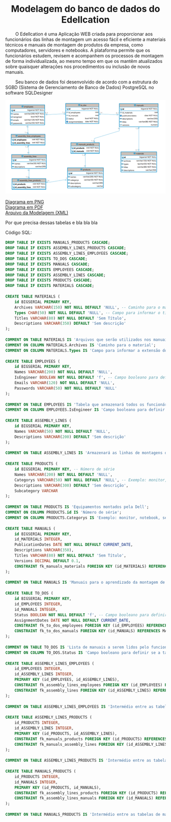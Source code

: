 <h1 align="center">Modelagem do banco de dados do Edellcation</h1>
&nbsp;&nbsp;&nbsp;&nbsp;&nbsp;&nbsp;&nbsp;&nbsp;O Edellcation é uma Aplicação WEB criada para proporcionar aos funcionários das linhas de montagem um acesso fácil e eficiente a materiais técnicos e manuais de montagem de produtos da empresa, como computadores, servidores e notebooks. A plataforma permite que os funcionários estudem, revisem e acompanhem os processos de montagem de forma individualizada, ao mesmo tempo em que os mantêm atualizados sobre quaisquer alterações nos procedimentos ou inclusão de novos manuais.

&nbsp;&nbsp;&nbsp;&nbsp;&nbsp;&nbsp;&nbsp;&nbsp;Seu banco de dados foi desenvolvido de acordo com a estrutura do SGBD (Sistema de Gerenciamento de Banco de Dados) PostgreSQL no software SQLDesigner

<img src="assets/databaseDiagram.png" style="max-width:100%; height:auto;" alt="Diagrama da arquitetura MVC do Edellcation">

[Diagrama em PNG](assets/databaseDiagram.png)</br>
[Diagrama em PDF](assets/databaseDiagram.pdf)</br>
[Arquivo da Modelagem (XML)](assets/database.xml) 

Por que precisa dessas tabelas e bla bla bla

Código SQL:
```sql
DROP TABLE IF EXISTS MANUALS_PRODUCTS CASCADE;
DROP TABLE IF EXISTS ASSEMBLY_LINES_PRODUCTS CASCADE;
DROP TABLE IF EXISTS ASSEMBLY_LINES_EMPLOYEES CASCADE;
DROP TABLE IF EXISTS TO_DOS CASCADE;
DROP TABLE IF EXISTS MANUALS CASCADE;
DROP TABLE IF EXISTS EMPLOYEES CASCADE;
DROP TABLE IF EXISTS ASSEMBLY_LINES CASCADE;
DROP TABLE IF EXISTS PRODUCTS CASCADE;
DROP TABLE IF EXISTS MATERIALS CASCADE;

CREATE TABLE MATERIALS (
    id BIGSERIAL PRIMARY KEY,
    Archives VARCHAR(150) NOT NULL DEFAULT 'NULL', -- Caminho para o material
    Types CHAR(50) NOT NULL DEFAULT 'NULL', -- Campo para informar o tipe do arquivo do manual (PDF, vídeo, modelo 3D, etc)
    Titles VARCHAR(80) NOT NULL DEFAULT 'Sem Título',
    Descriptions VARCHAR(350) DEFAULT 'Sem descrição'
);

COMMENT ON TABLE MATERIALS IS 'Arquivos que serão utilizados nos manuais';
COMMENT ON COLUMN MATERIALS.Archives IS 'Caminho para o material';
COMMENT ON COLUMN MATERIALS.Types IS 'Campo para informar a extensão do arquivo do manual (PDF, vídeo, modelo 3D, etc)';

CREATE TABLE EMPLOYEES (
    id BIGSERIAL PRIMARY KEY,
    Names VARCHAR(200) NOT NULL DEFAULT 'NULL',
    IsEngineer BOOLEAN NOT NULL DEFAULT 'f', -- Campo booleano para definir se é engenheiro ou não
    Emails VARCHAR(120) NOT NULL DEFAULT 'NULL',
    Passwords VARCHAR(50) NOT NULL DEFAULT 'NULL'
);

COMMENT ON TABLE EMPLOYEES IS 'Tabela que armazenará todos os funcionários da empresa, seja engenheiro ou operador de linha de montagem.';
COMMENT ON COLUMN EMPLOYEES.IsEngineer IS 'Campo booleano para definir se é engenheiro ou não';

CREATE TABLE ASSEMBLY_LINES (
    id BIGSERIAL PRIMARY KEY,
    Names VARCHAR(50) NOT NULL DEFAULT 'NULL',
    Descriptions VARCHAR(200) DEFAULT 'Sem descrição'
);

COMMENT ON TABLE ASSEMBLY_LINES IS 'Armazenará as linhas de montagens das quais os funcionários são pertencentes.';

CREATE TABLE PRODUCTS (
    id BIGSERIAL PRIMARY KEY, -- Número de série
    Names VARCHAR(200) NOT NULL DEFAULT 'NULL',
    Categorys VARCHAR(50) NOT NULL DEFAULT 'NULL', -- Exemplo: monitor, notebook, servidor, etc.
    Descriptions VARCHAR(300) DEFAULT 'Sem descrição',
    Subcategory VARCHAR
);

COMMENT ON TABLE PRODUCTS IS 'Equipamentos montados pela Dell';
COMMENT ON COLUMN PRODUCTS.id IS 'Número de série';
COMMENT ON COLUMN PRODUCTS.Categorys IS 'Exemplo: monitor, notebook, servidor, etc.';

CREATE TABLE MANUALS (
    id BIGSERIAL PRIMARY KEY,
    id_MATERIALS INTEGER,
    PublicationDates DATE NOT NULL DEFAULT CURRENT_DATE,
    Descriptions VARCHAR(350),
    Titles VARCHAR(80) NOT NULL DEFAULT 'Sem Título',
    Versions DECIMAL DEFAULT 0.1,
    CONSTRAINT fk_manuals_materials FOREIGN KEY (id_MATERIALS) REFERENCES MATERIALS(id)
);

COMMENT ON TABLE MANUALS IS 'Manuais para o aprendizado da montagem de produtos';

CREATE TABLE TO_DOS (
    id BIGSERIAL PRIMARY KEY,
    id_EMPLOYEES INTEGER,
    id_MANUALS INTEGER,
    Status BOOLEAN NOT NULL DEFAULT 'f', -- Campo booleano para definir se a tarefa foi concluída ou não
    AssignmentDates DATE NOT NULL DEFAULT CURRENT_DATE,
    CONSTRAINT fk_to_dos_employees FOREIGN KEY (id_EMPLOYEES) REFERENCES EMPLOYEES(id),
    CONSTRAINT fk_to_dos_manuals FOREIGN KEY (id_MANUALS) REFERENCES MANUALS(id)
);

COMMENT ON TABLE TO_DOS IS 'Lista de manuais a serem lidos pelo funcionário';
COMMENT ON COLUMN TO_DOS.Status IS 'Campo booleano para definir se a tarefa foi concluída ou não';

CREATE TABLE ASSEMBLY_LINES_EMPLOYEES (
    id_EMPLOYEES INTEGER,
    id_ASSEMBLY_LINES INTEGER,
    PRIMARY KEY (id_EMPLOYEES, id_ASSEMBLY_LINES),
    CONSTRAINT fk_assembly_lines_employees FOREIGN KEY (id_EMPLOYEES) REFERENCES EMPLOYEES(id),
    CONSTRAINT fk_assembly_lines FOREIGN KEY (id_ASSEMBLY_LINES) REFERENCES ASSEMBLY_LINES(id)
);

COMMENT ON TABLE ASSEMBLY_LINES_EMPLOYEES IS 'Intermédio entre as tabelas de linha de montagem e a tabela de funcionários por conta da relação n para n';

CREATE TABLE ASSEMBLY_LINES_PRODUCTS (
    id_PRODUCTS INTEGER,
    id_ASSEMBLY_LINES INTEGER,
    PRIMARY KEY (id_PRODUCTS, id_ASSEMBLY_LINES),
    CONSTRAINT fk_manuals_products FOREIGN KEY (id_PRODUCTS) REFERENCES PRODUCTS(id),
    CONSTRAINT fk_manuals_assembly_lines FOREIGN KEY (id_ASSEMBLY_LINES) REFERENCES ASSEMBLY_LINES(id)
);

COMMENT ON TABLE ASSEMBLY_LINES_PRODUCTS IS 'Intermédio entre as tabelas de linhas de montagem e a tabela de produtos por conta da relação n para n';

CREATE TABLE MANUALS_PRODUCTS (
    id_PRODUCTS INTEGER,
    id_MANUALS INTEGER,
    PRIMARY KEY (id_PRODUCTS, id_MANUALS),
    CONSTRAINT fk_assembly_lines_products FOREIGN KEY (id_PRODUCTS) REFERENCES PRODUCTS(id),
    CONSTRAINT fk_assembly_lines_manuals FOREIGN KEY (id_MANUALS) REFERENCES MANUALS(id)
);

COMMENT ON TABLE MANUALS_PRODUCTS IS 'Intermédio entre as tabelas de manuais e a tabela de produtos por conta da relação n para n';
```